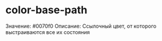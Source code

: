 # color-base-path

Значение: #0070f0
Описание: Ссылочный цвет, от которого выстраиваются все их состояния